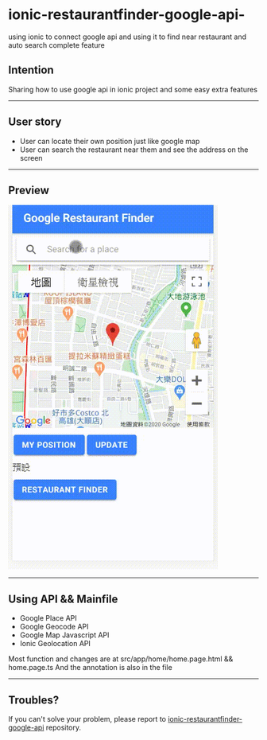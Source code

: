 # ionic-restaurantfinder-google-api-
using ionic to connect google api and using it to find near restaurant and auto search complete feature
## Intention 


Sharing how to use google api in ionic project and some easy extra features

--------------------------------------
## User story

- User can locate their own position just like google map
- User can search the restaurant near them and see the address on the screen

--------------------------------------
## Preview

![image](https://github.com/hardco2020/ionic-restaurantfinder-google-api-/blob/master/20200313_155012.gif)

--------------------------------------

## Using API && Mainfile

- Google Place API
- Google Geocode API
- Google Map Javascript API
- Ionic Geolocation API

Most function and changes are at src/app/home/home.page.html && home.page.ts
And the annotation is also in the file

--------------------------------------

## Troubles?

If you can't solve your problem, please report to [ionic-restaurantfinder-google-api](https://github.com/hardco2020/ionic-restaurantfinder-google-api-) repository.
